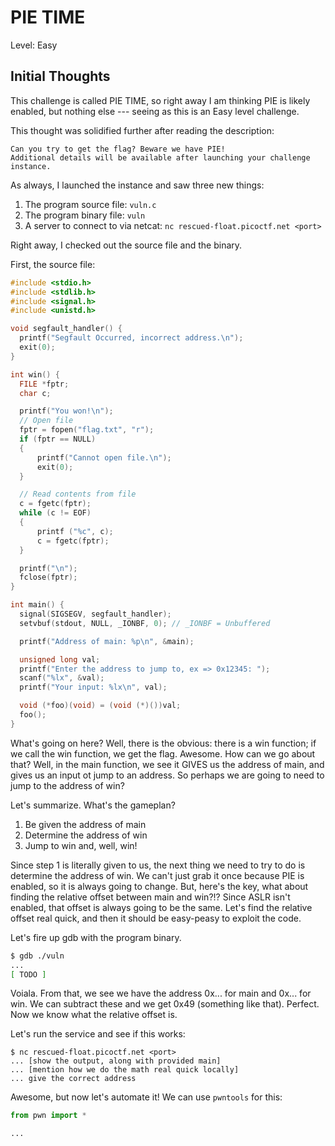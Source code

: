 # PIE TIME

Level: Easy

## Initial Thoughts
This challenge is called PIE TIME, so right away I am thinking PIE is likely enabled, but nothing else --- seeing as this is an Easy level challenge.

This thought was solidified further after reading the description:
```
Can you try to get the flag? Beware we have PIE!
Additional details will be available after launching your challenge instance.
```

As always, I launched the instance and saw three new things:
1. The program source file: `vuln.c`
2. The program binary file: `vuln`
3. A server to connect to via netcat: `nc rescued-float.picoctf.net <port>`

Right away, I checked out the source file and the binary.

First, the source file:
```c
#include <stdio.h>
#include <stdlib.h>
#include <signal.h>
#include <unistd.h>

void segfault_handler() {
  printf("Segfault Occurred, incorrect address.\n");
  exit(0);
}

int win() {
  FILE *fptr;
  char c;

  printf("You won!\n");
  // Open file
  fptr = fopen("flag.txt", "r");
  if (fptr == NULL)
  {
      printf("Cannot open file.\n");
      exit(0);
  }

  // Read contents from file
  c = fgetc(fptr);
  while (c != EOF)
  {
      printf ("%c", c);
      c = fgetc(fptr);
  }

  printf("\n");
  fclose(fptr);
}

int main() {
  signal(SIGSEGV, segfault_handler);
  setvbuf(stdout, NULL, _IONBF, 0); // _IONBF = Unbuffered

  printf("Address of main: %p\n", &main);

  unsigned long val;
  printf("Enter the address to jump to, ex => 0x12345: ");
  scanf("%lx", &val);
  printf("Your input: %lx\n", val);

  void (*foo)(void) = (void (*)())val;
  foo();
}
```

What's going on here? Well, there is the obvious: there is a win function; if we call the win function, we get the flag. Awesome. How can we go about that? Well, in the main function, we see it GIVES us the address of main, and gives us an input ot jump to an address. So perhaps we are going to need to jump to the address of win?

Let's summarize. What's the gameplan?
1. Be given the address of main
2. Determine the address of win
3. Jump to win and, well, win!

Since step 1 is literally given to us, the next thing we need to try to do is determine the address of win. We can't just grab it once because PIE is enabled, so it is always going to change. But, here's the key, what about finding the relative offset between main and win?!? Since ASLR isn't enabled, that offset is always going to be the same. Let's find the relative offset real quick, and then it should be easy-peasy to exploit the code.

Let's fire up gdb with the program binary.
```sh
$ gdb ./vuln
...
[ TODO ]
```

Voiala. From that, we see we have the address 0x... for main and 0x... for win. We can subtract these and we get 0x49 (something like that). Perfect. Now we know what the relative offset is.

Let's run the service and see if this works:
```
$ nc rescued-float.picoctf.net <port>
... [show the output, along with provided main]
... [mention how we do the math real quick locally]
... give the correct address
```

Awesome, but now let's automate it! We can use `pwntools` for this:

```python
from pwn import *

...

```